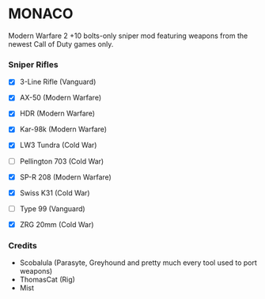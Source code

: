 MONACO
==========

Modern Warfare 2 +10 bolts-only sniper mod featuring weapons from the newest Call of Duty games only.

### Sniper Rifles

- [x] 3-Line Rifle (Vanguard)
- [x] AX-50 (Modern Warfare)
- [x] HDR (Modern Warfare)
- [x] Kar-98k (Modern Warfare)
- [x] LW3 Tundra (Cold War)
- [ ] Pellington 703 (Cold War)
- [x] SP-R 208 (Modern Warfare)
- [x] Swiss K31 (Cold War)
- [ ] Type 99 (Vanguard)
- [x] ZRG 20mm (Cold War)


### Credits
- Scobalula (Parasyte, Greyhound and pretty much every tool used to port weapons)
- ThomasCat (Rig)
- Mist